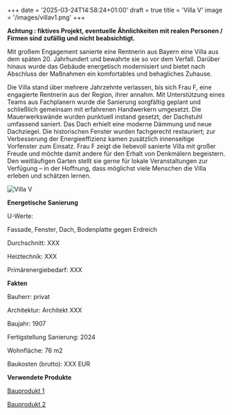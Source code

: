 +++
date = '2025-03-24T14:58:24+01:00'
draft = true
title = 'Villa V'
image = '/images/villav1.png'
+++


**Achtung : fiktives Projekt, eventuelle Ähnlichkeiten mit realen Personen / Firmen sind zufällig und nicht beabsichtigt.**


Mit großem Engagement sanierte eine Rentnerin aus Bayern eine Villa aus dem späten 20. Jahrhundert und bewahrte sie so vor dem Verfall. Darüber hinaus wurde das Gebäude energetisch modernisiert und bietet nach Abschluss der Maßnahmen ein komfortables und behagliches Zuhause.


Die Villa stand über mehrere Jahrzehnte verlassen, bis sich Frau F, eine engagierte Rentnerin aus der Region, ihrer annahm. Mit Unterstützung eines Teams aus Fachplanern wurde die Sanierung sorgfältig geplant und schließlich gemeinsam mit erfahrenen Handwerkern umgesetzt.
Die Mauerwerkswände wurden punktuell instand gesetzt, der Dachstuhl umfassend saniert. Das Dach erhielt eine moderne Dämmung und neue Dachziegel. Die historischen Fenster wurden fachgerecht restauriert; zur Verbesserung der Energieeffizienz kamen zusätzlich innenseitige Vorfenster zum Einsatz.
Frau F zeigt die liebevoll sanierte Villa mit großer Freude und möchte damit andere für den Erhalt von Denkmälern begeistern. Den weitläufigen Garten stellt sie gerne für lokale Veranstaltungen zur Verfügung – in der Hoffnung, dass möglichst viele Menschen die Villa erleben und schätzen lernen.


![Villa V](/images/villav2.jpg)


**Energetische Sanierung**

U-Werte: 

Fassade, Fenster, Dach, Bodenplatte gegen Erdreich

Durchschnitt: XXX

Heiztechnik: XXX

Primärenergiebedarf: XXX

**Fakten**

Bauherr: privat

Architektur: Architekt XXX

Baujahr: 1907

Fertigstellung Sanierung: 2024

Wohnfläche: 76 m2

Baukosten (brutto): XXX EUR



**Verwendete Produkte**

<u>Bauprodukt 1</u>

<u>Bauprodukt 2</u>



